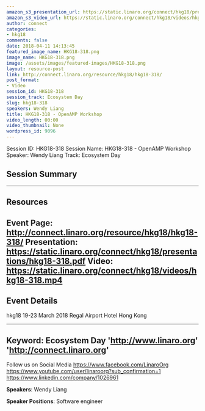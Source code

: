 ```yaml
---
amazon_s3_presentation_url: https://static.linaro.org/connect/hkg18/presentations/hkg18-318.pdf
amazon_s3_video_url: https://static.linaro.org/connect/hkg18/videos/hkg18-318.mp4
author: connect
categories:
- hkg18
comments: false
date: 2018-04-11 14:13:45
featured_image_name: HKG18-318.png
image_name: HKG18-318.png
image: /assets/images/featured-images/HKG18-318.png
layout: resource-post
link: http://connect.linaro.org/resource/hkg18/hkg18-318/
post_format:
- Video
session_id: HKG18-318
session_track: Ecosystem Day
slug: hkg18-318
speakers: Wendy Liang
title: HKG18-318 - OpenAMP Workshop
video_length: 00:00
video_thumbnail: None
wordpress_id: 9096
---
```


Session ID: HKG18-318
Session Name: HKG18-318 - OpenAMP Workshop
Speaker: Wendy Liang
Track: Ecosystem Day


## Session Summary

---------------------------------------------------
## Resources
Event Page: http://connect.linaro.org/resource/hkg18/hkg18-318/
Presentation: https://static.linaro.org/connect/hkg18/presentations/hkg18-318.pdf
Video: https://static.linaro.org/connect/hkg18/videos/hkg18-318.mp4
 ---------------------------------------------------
## Event Details
hkg18
19-23 March 2018
Regal Airport Hotel Hong Kong

---------------------------------------------------
Keyword: Ecosystem Day
'http://www.linaro.org'
'http://connect.linaro.org'
---------------------------------------------------
Follow us on Social Media
https://www.facebook.com/LinaroOrg
https://www.youtube.com/user/linaroorg?sub_confirmation=1
https://www.linkedin.com/company/1026961

**Speakers**: Wendy Liang

**Speaker Positions**: Software engineer
